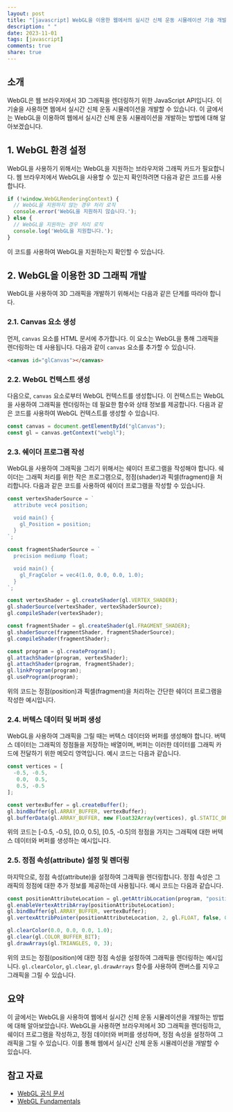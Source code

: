 ```yaml
---
layout: post
title: "[javascript] WebGL을 이용한 웹에서의 실시간 신체 운동 시뮬레이션 기술 개발 방법"
description: " "
date: 2023-11-01
tags: [javascript]
comments: true
share: true
---
```


## 소개
WebGL은 웹 브라우저에서 3D 그래픽을 렌더링하기 위한 JavaScript API입니다. 이 기술을 사용하면 웹에서 실시간 신체 운동 시뮬레이션을 개발할 수 있습니다. 이 글에서는 WebGL을 이용하여 웹에서 실시간 신체 운동 시뮬레이션을 개발하는 방법에 대해 알아보겠습니다.

## 1. WebGL 환경 설정
WebGL을 사용하기 위해서는 WebGL을 지원하는 브라우저와 그래픽 카드가 필요합니다. 웹 브라우저에서 WebGL을 사용할 수 있는지 확인하려면 다음과 같은 코드를 사용합니다.

```javascript
if (!window.WebGLRenderingContext) {
  // WebGL을 지원하지 않는 경우 처리 로직
  console.error('WebGL을 지원하지 않습니다.');
} else {
  // WebGL을 지원하는 경우 처리 로직
  console.log('WebGL을 지원합니다.');
}
```

이 코드를 사용하여 WebGL을 지원하는지 확인할 수 있습니다.

## 2. WebGL을 이용한 3D 그래픽 개발
WebGL을 사용하여 3D 그래픽을 개발하기 위해서는 다음과 같은 단계를 따라야 합니다.

### 2.1. Canvas 요소 생성
먼저, `canvas` 요소를 HTML 문서에 추가합니다. 이 요소는 WebGL을 통해 그래픽을 렌더링하는 데 사용됩니다. 다음과 같이 `canvas` 요소를 추가할 수 있습니다.

```html
<canvas id="glCanvas"></canvas>
```

### 2.2. WebGL 컨텍스트 생성
다음으로, `canvas` 요소로부터 WebGL 컨텍스트를 생성합니다. 이 컨텍스트는 WebGL을 사용하여 그래픽을 렌더링하는 데 필요한 함수와 상태 정보를 제공합니다. 다음과 같은 코드를 사용하여 WebGL 컨텍스트를 생성할 수 있습니다.

```javascript
const canvas = document.getElementById("glCanvas");
const gl = canvas.getContext("webgl");
```

### 2.3. 쉐이더 프로그램 작성
WebGL을 사용하여 그래픽을 그리기 위해서는 쉐이더 프로그램을 작성해야 합니다. 쉐이더는 그래픽 처리를 위한 작은 프로그램으로, 정점(shader)과 픽셀(fragment)을 처리합니다. 다음과 같은 코드를 사용하여 쉐이더 프로그램을 작성할 수 있습니다.

```javascript
const vertexShaderSource = `
  attribute vec4 position;

  void main() {
    gl_Position = position;
  }
`;

const fragmentShaderSource = `
  precision mediump float;

  void main() {
    gl_FragColor = vec4(1.0, 0.0, 0.0, 1.0);
  }
`;

const vertexShader = gl.createShader(gl.VERTEX_SHADER);
gl.shaderSource(vertexShader, vertexShaderSource);
gl.compileShader(vertexShader);

const fragmentShader = gl.createShader(gl.FRAGMENT_SHADER);
gl.shaderSource(fragmentShader, fragmentShaderSource);
gl.compileShader(fragmentShader);

const program = gl.createProgram();
gl.attachShader(program, vertexShader);
gl.attachShader(program, fragmentShader);
gl.linkProgram(program);
gl.useProgram(program);
```

위의 코드는 정점(position)과 픽셀(fragment)을 처리하는 간단한 쉐이더 프로그램을 작성한 예시입니다.

### 2.4. 버텍스 데이터 및 버퍼 생성
WebGL을 사용하여 그래픽을 그릴 때는 버텍스 데이터와 버퍼를 생성해야 합니다. 버텍스 데이터는 그래픽의 정점들을 저장하는 배열이며, 버퍼는 이러한 데이터를 그래픽 카드에 전달하기 위한 메모리 영역입니다. 예시 코드는 다음과 같습니다.

```javascript
const vertices = [
  -0.5, -0.5,
   0.0,  0.5,
   0.5, -0.5
];

const vertexBuffer = gl.createBuffer();
gl.bindBuffer(gl.ARRAY_BUFFER, vertexBuffer);
gl.bufferData(gl.ARRAY_BUFFER, new Float32Array(vertices), gl.STATIC_DRAW);
```

위의 코드는 [-0.5, -0.5], [0.0, 0.5], [0.5, -0.5]의 정점을 가지는 그래픽에 대한 버텍스 데이터와 버퍼를 생성하는 예시입니다.

### 2.5. 정점 속성(attribute) 설정 및 렌더링
마지막으로, 정점 속성(attribute)을 설정하여 그래픽을 렌더링합니다. 정점 속성은 그래픽의 정점에 대한 추가 정보를 제공하는데 사용됩니다. 예시 코드는 다음과 같습니다.

```javascript
const positionAttributeLocation = gl.getAttribLocation(program, "position");
gl.enableVertexAttribArray(positionAttributeLocation);
gl.bindBuffer(gl.ARRAY_BUFFER, vertexBuffer);
gl.vertexAttribPointer(positionAttributeLocation, 2, gl.FLOAT, false, 0, 0);

gl.clearColor(0.0, 0.0, 0.0, 1.0);
gl.clear(gl.COLOR_BUFFER_BIT);
gl.drawArrays(gl.TRIANGLES, 0, 3);
```

위의 코드는 정점(position)에 대한 정점 속성을 설정하여 그래픽을 렌더링하는 예시입니다. `gl.clearColor`, `gl.clear`, `gl.drawArrays` 함수를 사용하여 캔버스를 지우고 그래픽을 그릴 수 있습니다.

## 요약
이 글에서는 WebGL을 사용하여 웹에서 실시간 신체 운동 시뮬레이션을 개발하는 방법에 대해 알아보았습니다. WebGL을 사용하면 브라우저에서 3D 그래픽을 렌더링하고, 쉐이더 프로그램을 작성하고, 정점 데이터와 버퍼를 생성하며, 정점 속성을 설정하여 그래픽을 그릴 수 있습니다. 이를 통해 웹에서 실시간 신체 운동 시뮬레이션을 개발할 수 있습니다.

## 참고 자료
- [WebGL 공식 문서](https://developer.mozilla.org/en-US/docs/Web/API/WebGL_API)
- [WebGL Fundamentals](https://webglfundamentals.org/)